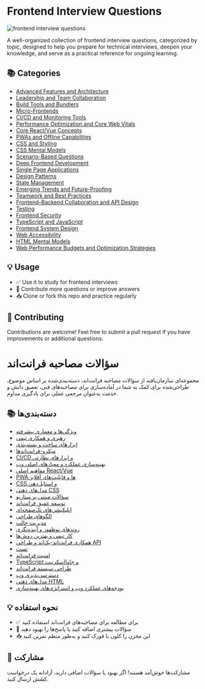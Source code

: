 # Frontend Interview Questions

![frontend interview questions](./banner.png "frontend interview questions")

A well-organized collection of frontend interview questions, categorized by topic, designed to help you prepare for technical interviews, deepen your knowledge, and serve as a practical reference for ongoing learning.

## 📚 Categories

- [Advanced Features and Architecture](./advanced-features-and-architecture/questions.md)
- [Leadership and Team Collaboration](./leadership-and-team-collaboration/questions.md)
- [Build Tools and Bundlers](./build-tools-and-bundlers/questions.md)
- [Micro-Frontends](./micro-frontends/questions.md)
- [CI/CD and Monitoring Tools](./ci-cd-and-monitoring-tools/questions.md)
- [Performance Optimization and Core Web Vitals](./performance-optimization-and-core-web-vitals/questions.md)
- [Core React/Vue Concepts](./core-react-vue-concepts/questions.md)
- [PWAs and Offline Capabilities](./pwas-and-offline-capabilities/questions.md)
- [CSS and Styling](./css-and-styling/questions.md)
- [CSS Mental Models](./css-mental-models/questions.md)
- [Scenario-Based Questions](./scenario-based-questions/questions.md)
- [Deep Frontend Development](./deep-frontend-development/questions.md)
- [Single Page Applications](./single-page-applications/questions.md)
- [Design Patterns](./design-patterns/questions.md)
- [State Management](./state-management/questions.md)
- [Emerging Trends and Future-Proofing](./emerging-trends-and-future-proofing/questions.md)
- [Teamwork and Best Practices](./teamwork-and-best-practices/questions.md)
- [Frontend–Backend Collaboration and API Design](./frontend-backend-collaboration-and-api-design/questions.md)
- [Testing](./testing/questions.md)
- [Frontend Security](./frontend-security/questions.md)
- [TypeScript and JavaScript](./typescript-and-javascript/questions.md)
- [Frontend System Design](./frontend-system-design/questions.md)
- [Web Accessibility](./web-accessibility/questions.md)
- [HTML Mental Models](./html-mental-models/questions.md)
- [Web Performance Budgets and Optimization Strategies](./web-performance-budgets-and-optimization-strategies/questions.md)

## 💡 Usage

- ✅ Use it to study for frontend interviews
- 🔁 Contribute more questions or improve answers
- 📥 Clone or fork this repo and practice regularly

## 🙌 Contributing

Contributions are welcome! Feel free to submit a pull request if you have improvements or additional questions.


# سؤالات مصاحبه فرانت‌اند

مجموعه‌ای سازمان‌یافته از سؤالات مصاحبه فرانت‌اند، دسته‌بندی‌شده بر اساس موضوع، طراحی‌شده برای کمک به شما در آماده‌سازی برای مصاحبه‌های فنی، تعمیق دانش و خدمت به‌عنوان مرجعی عملی برای یادگیری مداوم.

## 📚 دسته‌بندی‌ها

- [ویژگی‌ها و معماری پیشرفته](./advanced-features-and-architecture/persian/questions.md)
- [رهبری و همکاری تیمی](./leadership-and-team-collaboration/persian/questions.md)
- [ابزارهای ساخت و بسته‌بندی](./build-tools-and-bundlers/persian/questions.md)
- [میکرو-فرانت‌اندها](./micro-frontends/persian/questions.md)
- [CI/CD و ابزارهای نظارتی](./ci-cd-and-monitoring-tools/persian/questions.md)
- [بهینه‌سازی عملکرد و معیارهای اصلی وب](./performance-optimization-and-core-web-vitals/persian/questions.md)
- [مفاهیم اصلی React/Vue](./core-react-vue-concepts/persian/questions.md)
- [PWAها و قابلیت‌های آفلاین](./pwas-and-offline-capabilities/persian/questions.md)
- [CSS و استایل‌دهی](./css-and-styling/persian/questions.md)
- [مدل‌های ذهنی CSS](./css-mental-models/persian/questions.md)
- [سؤالات مبتنی بر سناریو](./scenario-based-questions/persian/questions.md)
- [توسعه عمیق فرانت‌اند](./deep-frontend-development/persian/questions.md)
- [اپلیکیشن‌های تک‌صفحه‌ای](./single-page-applications/persian/questions.md)
- [الگوهای طراحی](./design-patterns/persian/questions.md)
- [مدیریت حالت](./state-management/persian/questions.md)
- [روندهای نوظهور و آینده‌نگری](./emerging-trends-and-future-proofing/persian/questions.md)
- [کار تیمی و بهترین روش‌ها](./teamwork-and-best-practices/persian/questions.md)
- [همکاری فرانت‌اند-بک‌اند و طراحی API](./frontend-backend-collaboration-and-api-design/persian/questions.md)
- [تست](./testing/persian/questions.md)
- [امنیت فرانت‌اند](./frontend-security/persian/questions.md)
- [TypeScript و جاوااسکریپت](./typescript-and-javascript/persian/questions.md)
- [طراحی سیستم فرانت‌اند](./frontend-system-design/persian/questions.md)
- [دسترسی‌پذیری وب](./web-accessibility/persian/questions.md)
- [مدل‌های ذهنی HTML](./html-mental-models/persian/questions.md)
- [بودجه‌های عملکرد وب و استراتژی‌های بهینه‌سازی](./web-performance-budgets-and-optimization-strategies/persian/questions.md)

## 💡 نحوه استفاده

- ✅ برای مطالعه برای مصاحبه‌های فرانت‌اند استفاده کنید
- 🔁 سؤالات بیشتری اضافه کنید یا پاسخ‌ها را بهبود دهید
- 📥 این مخزن را کلون یا فورک کنید و به‌طور منظم تمرین کنید

## 🙌 مشارکت

مشارکت‌ها خوش‌آمد هستند! اگر بهبود یا سؤالات اضافی دارید، آزادانه یک درخواست کشش ارسال کنید.

